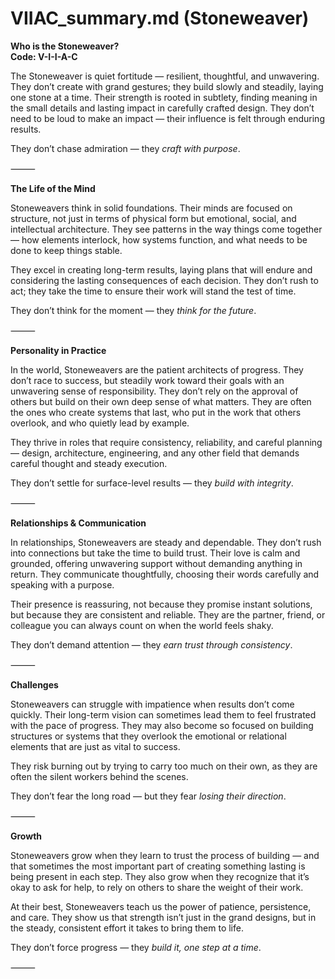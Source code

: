 # VIIAC_summary.md (Stoneweaver)

**Who is the Stoneweaver?**  
**Code: V-I-I-A-C**

The Stoneweaver is quiet fortitude — resilient, thoughtful, and unwavering. They don’t create with grand gestures; they build slowly and steadily, laying one stone at a time. Their strength is rooted in subtlety, finding meaning in the small details and lasting impact in carefully crafted design. They don’t need to be loud to make an impact — their influence is felt through enduring results.

They don’t chase admiration — they *craft with purpose*.

⸻

**The Life of the Mind**

Stoneweavers think in solid foundations. Their minds are focused on structure, not just in terms of physical form but emotional, social, and intellectual architecture. They see patterns in the way things come together — how elements interlock, how systems function, and what needs to be done to keep things stable.

They excel in creating long-term results, laying plans that will endure and considering the lasting consequences of each decision. They don’t rush to act; they take the time to ensure their work will stand the test of time.

They don’t think for the moment — they *think for the future*.

⸻

**Personality in Practice**

In the world, Stoneweavers are the patient architects of progress. They don’t race to success, but steadily work toward their goals with an unwavering sense of responsibility. They don’t rely on the approval of others but build on their own deep sense of what matters. They are often the ones who create systems that last, who put in the work that others overlook, and who quietly lead by example.

They thrive in roles that require consistency, reliability, and careful planning — design, architecture, engineering, and any other field that demands careful thought and steady execution.

They don’t settle for surface-level results — they *build with integrity*.

⸻

**Relationships & Communication**

In relationships, Stoneweavers are steady and dependable. They don’t rush into connections but take the time to build trust. Their love is calm and grounded, offering unwavering support without demanding anything in return. They communicate thoughtfully, choosing their words carefully and speaking with a purpose.

Their presence is reassuring, not because they promise instant solutions, but because they are consistent and reliable. They are the partner, friend, or colleague you can always count on when the world feels shaky.

They don’t demand attention — they *earn trust through consistency*.

⸻

**Challenges**

Stoneweavers can struggle with impatience when results don’t come quickly. Their long-term vision can sometimes lead them to feel frustrated with the pace of progress. They may also become so focused on building structures or systems that they overlook the emotional or relational elements that are just as vital to success.

They risk burning out by trying to carry too much on their own, as they are often the silent workers behind the scenes.

They don’t fear the long road — but they fear *losing their direction*.

⸻

**Growth**

Stoneweavers grow when they learn to trust the process of building — and that sometimes the most important part of creating something lasting is being present in each step. They also grow when they recognize that it’s okay to ask for help, to rely on others to share the weight of their work.

At their best, Stoneweavers teach us the power of patience, persistence, and care. They show us that strength isn’t just in the grand designs, but in the steady, consistent effort it takes to bring them to life.

They don’t force progress — they *build it, one step at a time*.

⸻
